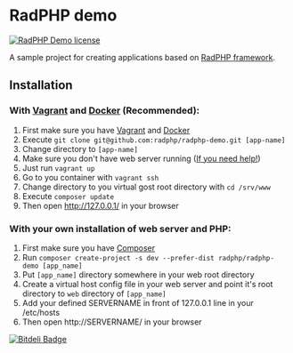 # RadPHP demo
[![RadPHP Demo license](https://img.shields.io/github/license/radphp/radphp-demo.svg)](https://github.com/radphp/radphp-demo)

A sample project for creating applications based on [RadPHP framework](https://github.com/radphp/radphp).


## Installation

### With [Vagrant](http://docs.vagrantup.com/v2/installation/) and [Docker](https://docs.docker.com/installation/) (Recommended):
1. First make sure you have [Vagrant](http://docs.vagrantup.com/v2/installation/) and [Docker](https://docs.docker.com/installation/)
2. Execute `git clone git@github.com:radphp/radphp-demo.git [app-name]`
3. Change directory to `[app-name]`
4. Make sure you don't have web server running ([If you need help!](http://unix.stackexchange.com/a/139019/7099))
5. Just run `vagrant up`
6. Go to you container with `vagrant ssh`
7. Change directory to you virtual gost root directory with `cd /srv/www`
8. Execute `composer update`
9. Then open http://127.0.0.1/ in your browser

### With your own installation of web server and PHP:
1. First make sure you have [Composer](http://getcomposer.org/doc/00-intro.m)
2. Run `composer create-project -s dev --prefer-dist radphp/radphp-demo [app_name]`
3. Put `[app_name]` directory somewhere in your web root directory
4. Create a virtual host config file in your web server and point it's root directory to `web` directory of `[app_name]`
5. Add your defined SERVERNAME in front of 127.0.0.1 line in your /etc/hosts
6. Then open http://SERVERNAME/ in your browser


[![Bitdeli Badge](https://d2weczhvl823v0.cloudfront.net/radphp/radphp-demo/trend.png)](https://bitdeli.com/free "Bitdeli Badge")


